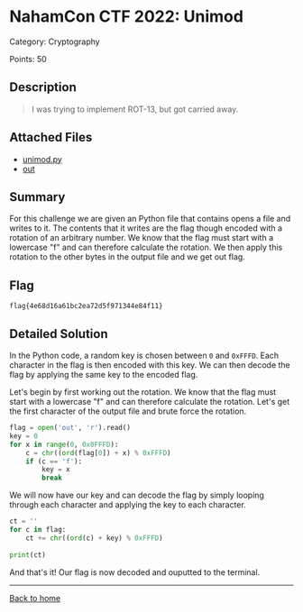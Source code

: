 # NahamCon CTF 2022: Unimod

Category: Cryptography

Points: 50

## Description

> I was trying to implement ROT-13, but got carried away.

## Attached Files

 - [unimod.py](attached/unimod.py)
 - [out](attached/out)

## Summary

For this challenge we are given an Python file that contains opens a file and writes to it. The contents that it writes are the flag though encoded with a rotation of an arbitrary number. We know that the flag must start with a lowercase "f" and can therefore calculate the rotation. We then apply this rotation to the other bytes in the output file and we get out flag.

## Flag

```
flag{4e68d16a61bc2ea72d5f971344e84f11}
```

## Detailed Solution

In the Python code, a random key is chosen between `0` and `0xFFFD`. Each character in the flag is then encoded with this key. We can then decode the flag by applying the same key to the encoded flag.


Let's begin by first working out the rotation. We know that the flag must start with a lowercase "f" and can therefore calculate the rotation. Let's get the first character of the output file and brute force the rotation.
    
```python
flag = open('out', 'r').read()
key = 0
for x in range(0, 0x0FFFD):
    c = chr((ord(flag[0]) + x) % 0xFFFD)
    if (c == 'f'):
        key = x     
        break
```

We will now have our key and can decode the flag by simply looping through each character and applying the key to each character.

```python
ct = ''
for c in flag:
    ct += chr((ord(c) + key) % 0xFFFD)
            
print(ct)
```

And that's it! Our flag is now decoded and ouputted to the terminal.

---
[Back to home](../../README.md)
